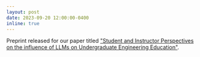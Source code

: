 ```yaml
---
layout: post
date: 2023-09-20 12:00:00-0400
inline: true
---
```


Preprint released for our paper titled <a href="https://arxiv.org/abs/2309.10694">"Student and Instructor Perspectives on the influence of LLMs on Undergraduate Engineering Education"</a>.
